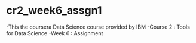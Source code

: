 # cr2_week6_assgn1
-This the coursera Data Science course provided by IBM
-Course 2 : Tools for Data Science
-Week 6 : Assignment
